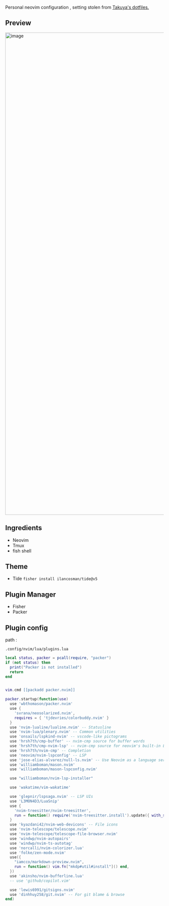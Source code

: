 Personal neovim configuration , setting stolen from [Takuya's dotfiles.](https://github.com/craftzdog/dotfiles-public)

## Preview 
<img width="1534" alt="image" src="https://user-images.githubusercontent.com/25787603/198858230-2a48125f-ee28-4d5b-9a02-88f6af92dc68.png">

## Ingredients 
- Neovim
- Tmux
- fish shell

## Theme
- Tide ```fisher install ilancosman/tide@v5```

## Plugin Manager
- Fisher
- Packer

## Plugin config

path :
```
.config/nvim/lua/plugins.lua
```

```lua
local status, packer = pcall(require, "packer")
if (not status) then
  print("Packer is not installed")
  return
end


vim.cmd [[packadd packer.nvim]]

packer.startup(function(use)
  use 'wbthomason/packer.nvim'
  use {
    'svrana/neosolarized.nvim',
    requires = { 'tjdevries/colorbuddy.nvim' }
  }
  use 'nvim-lualine/lualine.nvim' -- Statusline
  use 'nvim-lua/plenary.nvim' -- Common utilities
  use 'onsails/lspkind-nvim' -- vscode-like pictograms
  use 'hrsh7th/cmp-buffer' -- nvim-cmp source for buffer words
  use 'hrsh7th/cmp-nvim-lsp' -- nvim-cmp source for neovim's built-in LSP
  use 'hrsh7th/nvim-cmp' -- Completion
  use 'neovim/nvim-lspconfig' -- LSP
  use 'jose-elias-alvarez/null-ls.nvim' -- Use Neovim as a language server to inject LSP diagnostics, code actions, and more via Lua
  use 'williamboman/mason.nvim'
  use 'williamboman/mason-lspconfig.nvim'

  use "williamboman/nvim-lsp-installer"

  use 'wakatime/vim-wakatime'

  use 'glepnir/lspsaga.nvim' -- LSP UIs
  use 'L3MON4D3/LuaSnip'
  use {
    'nvim-treesitter/nvim-treesitter',
    run = function() require('nvim-treesitter.install').update({ with_sync = true }) end,
  }
  use 'kyazdani42/nvim-web-devicons' -- File icons
  use 'nvim-telescope/telescope.nvim'
  use 'nvim-telescope/telescope-file-browser.nvim'
  use 'windwp/nvim-autopairs'
  use 'windwp/nvim-ts-autotag'
  use 'norcalli/nvim-colorizer.lua'
  use 'folke/zen-mode.nvim'
  use({
    "iamcco/markdown-preview.nvim",
    run = function() vim.fn["mkdp#util#install"]() end,
  })
  use 'akinsho/nvim-bufferline.lua'
  -- use 'github/copilot.vim'

  use 'lewis6991/gitsigns.nvim'
  use 'dinhhuy258/git.nvim' -- For git blame & browse
end)
```

